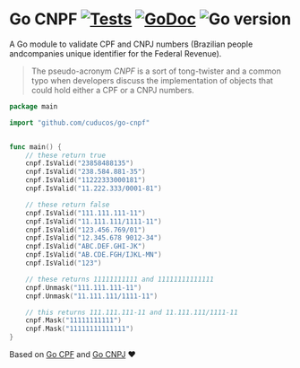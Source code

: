 # Go CNPF [![Tests](https://github.com/cuducos/go-cnpf/workflows/Tests/badge.svg)]() [![GoDoc](https://godoc.org/github.com/cuducos/go-cnpf?status.svg)](https://godoc.org/github.com/cuducos/go-cnpf) ![Go version](https://img.shields.io/github/go-mod/go-version/cuducos/go-cnpj)

A Go module to validate CPF and CNPJ numbers (Brazilian people andcompanies unique identifier for the Federal Revenue).

> The pseudo-acronym _CNPF_ is a sort of tong-twister and a common typo when developers discuss the implementation of objects that could hold either a CPF or a CNPJ numbers.

```go
package main

import "github.com/cuducos/go-cnpf"


func main() {
	// these return true
	cnpf.IsValid("23858488135")
	cnpf.IsValid("238.584.881-35")
	cnpf.IsValid("11222333000181")
	cnpf.IsValid("11.222.333/0001-81")

	// these return false
	cnpf.IsValid("111.111.111-11")
	cnpf.IsValid("11.111.111/1111-11")
	cnpf.IsValid("123.456.769/01")
	cnpf.IsValid("12.345.678 9012-34")
	cnpf.IsValid("ABC.DEF.GHI-JK")
	cnpf.IsValid("AB.CDE.FGH/IJKL-MN")
	cnpf.IsValid("123")

	// these returns 11111111111 and 11111111111111
	cnpf.Unmask("111.111.111-11")
	cnpf.Unmask("11.111.111/1111-11")

	// this returns 111.111.111-11 and 11.111.111/1111-11
	cnpf.Mask("11111111111")
	cnpf.Mask("11111111111111")	
}
```

Based on [Go CPF](https://github.com/cuducos/go-cpf) and [Go CNPJ](https://github.com/cuducos/go-cnpj) ❤️
